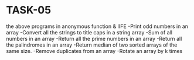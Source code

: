 # TASK-05
the above programs in anonymous function & IIFE
-Print odd numbers in an array
-Convert all the strings to title caps in a string array
-Sum of all numbers in an array
-Return all the prime numbers in an array
-Return all the palindromes in an array
-Return median of two sorted arrays of the same size.
-Remove duplicates from an array
-Rotate an array by k times
